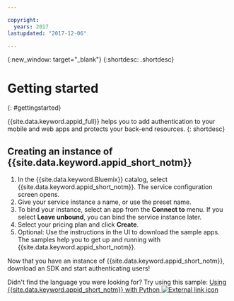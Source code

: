 ```yaml
---

copyright:
  years: 2017
lastupdated: "2017-12-06"

---
```


{:new_window: target="_blank"}
{:shortdesc: .shortdesc}

# Getting started
{: #gettingstarted}

{{site.data.keyword.appid_full}} helps you to add authentication to your mobile and web apps and protects your back-end resources.
{: shortdesc}

## Creating an instance of {{site.data.keyword.appid_short_notm}}

1. In the {{site.data.keyword.Bluemix}} catalog, select {{site.data.keyword.appid_short_notm}}. The service configuration screen opens.
2. Give your service instance a name, or use the preset name.
3. To bind your instance, select an app from the **Connect to** menu. If you select **Leave unbound**, you can bind the service instance later.
4. Select your pricing plan and click **Create**.
5. Optional: Use the instructions in the UI to download the sample apps. The samples help you to get up and running with {{site.data.keyword.appid_short_notm}}.
<!---STAGING CONTENT
## Using {{site.data.keyword.appid_short_notm}} with your web apps
By integrating {{site.data.keyword.appid_short_notm}}, you enable any web app, regardless of the technology it implements, to take advantage of the OAuth2 protocol.
### Before you begin
- Download the Node.js sample app from the {{site.data.keyword.appid_short_notm}} UI.
For information about setting up your web app to access the {{site.data.keyword.appid_short_notm}} service, see the <a href="https://github.com/ibm-cloud-security/appid-serversdk-nodejs" target="_blank">Node.js server SDK GitHub repository <img src="../../icons/launch-glyph.svg" alt="External link icon"></a>.
--->

Now that you have an instance of {{site.data.keyword.appid_short_notm}}, download an SDK and start authenticating users!

<!--- STAGING commenting out until I can update image
<img usemap="#home_map" border="0" class="image" src="images/options.png" id="image_rgd_nh5_5bb" width="750px" alt="You can use several different SDKs with the {{site.data.keyword.appid_short_notm}} service. Click the image for the SDK with which you'd like to work. If this image isn't displaying, use the reference section of the navigation to find information about the SDK you want to use." style="width:750px;" />
<map name="home_map" id="home_map">
<area href="/docs/services/appid/getting-started-android.html" alt="Getting started with the Android SDK" title="Getting started with the Android SDK." shape="circle" coords="92, 69, 57"/>
<area href="/docs/services/appid/getting-started-ios-swift-sdk.html" alt="Getting started with the iOS Swift SDK." title="Getting started with the iOS Swift SDK." shape="circle" coords="232, 70, 57"/>
<area href="/docs/services/appid/protecting-resources-java.html" alt="Getting started with the Liberty for Java SDK." title="Getting started with the Liberty for Java SDK." shape="circle" coords="372, 69, 57"/>
<area href="/docs/services/appid/protecting-resources-nodejs.html" alt="Getting started with the Node.js SDK." title="Getting started with the Node.js SDK." shape="circle" coords="511, 70, 57"/>
<area href="/docs/services/appid/protecting-resources-swift.html" alt="Getting started with the Swift SDK." title="Getting started with the Swift SDK." shape="circle" coords="654, 70, 57"/>
</map>--->

Didn't find the language you were looking for? Try using this sample: <a href="https://github.com/mnsn/appid-python-flask-example" target="_blank">Using {{site.data.keyword.appid_short_notm}} with Python <img src="../../icons/launch-glyph.svg" alt="External link icon"></a>
